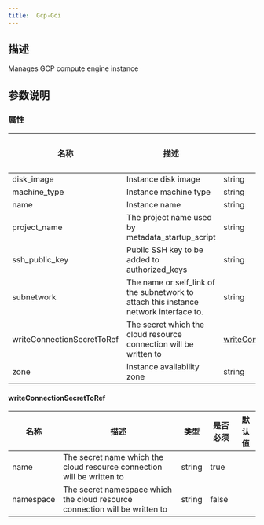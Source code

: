 ```yaml
---
title:  Gcp-Gci
---
```


## 描述

Manages GCP compute engine instance

## 参数说明


### 属性

 名称 | 描述 | 类型 | 是否必须 | 默认值 
 ------------ | ------------- | ------------- | ------------- | ------------- 
 disk_image | Instance disk image | string | true |  
 machine_type | Instance machine type | string | true |  
 name | Instance name | string | true |  
 project_name | The project name used by metadata_startup_script | string | false |  
 ssh_public_key | Public SSH key to be added to authorized_keys | string | true |  
 subnetwork | The name or self_link of the subnetwork to attach this instance network interface to. | string | true |  
 writeConnectionSecretToRef | The secret which the cloud resource connection will be written to | [writeConnectionSecretToRef](#writeConnectionSecretToRef) | false |  
 zone | Instance availability zone | string | true |  


#### writeConnectionSecretToRef

 名称 | 描述 | 类型 | 是否必须 | 默认值 
 ------------ | ------------- | ------------- | ------------- | ------------- 
 name | The secret name which the cloud resource connection will be written to | string | true |  
 namespace | The secret namespace which the cloud resource connection will be written to | string | false |  
